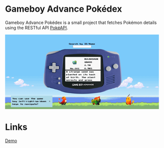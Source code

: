 # Gameboy Advance Pokédex

Gameboy Advance Pokédex is a small project that fetches Pokémon details using the RESTful API [PokéAPI](https://pokeapi.co/).

<p align="center">
  <img src="https://github.com/skillsboy/skillsboy.github.io/blob/main/img/projects/gameboy-advanced-pokedex.png" alt="Gameboy Advanced Pokedex">
</p>

# Links

[Demo](https://skillsboy.github.io/gameboy-advance-pokedex/)
